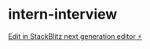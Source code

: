 # intern-interview

[Edit in StackBlitz next generation editor ⚡️](https://stackblitz.com/~/github.com/dotku/intern-interview)